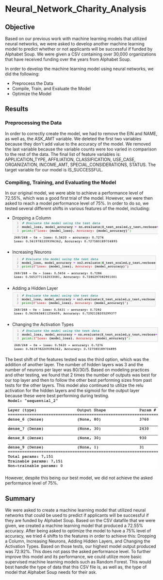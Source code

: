 # Neural_Network_Charity_Analysis

## Objective 

Based on our previous work with machine learning models that utilized neural networks, we were asked to develop another machine learning model to predict whether or not applicants will be successful if funded by Alphabet Soup. We were given a CSV containing over 30,000 organizations that have received funding over the years from Alphabet Soup. 

In order to develop the machine learning model using neural networks, we did the following: 

* Preprocess the Data
* Compile, Train, and Evaluate the Model
* Optimize the Model

## Results 

### Preprocessing the Data 

In order to correctly create the model, we had to remove the EIN and NAME, as well as, the ASK_AMT variable. We deleted the first two variables because they don't add value to the accuracy of the model. We removed the last variable because the variable counts were too varied in comparison to the rest of the data. The final list of feature variables is: APPLICATION_TYPE, AFFILIATION, CLASSIFICATION, USE_CASE, ORGANIZATION, INCOME_AMT, SPECIAL_CONSIDERATIONS, STATUS. The target variable for our model is IS_SUCCESSFUL.

### Compiling, Training, and Evaluating the Model

In our original model, we were able to achieve a performance level of 72.55%, which was a good first trial of the model. However, we were then asked to reach a model performance level of 75%. In order to do so, we tested several different shifts in various features of the model, including: 

* Dropping a Column <br>
![](https://github.com/Stewartsl17/Neural_Network_Charity_Analysis/blob/main/Images/Option%201%20-%20Remove%20a%20Column.png)

* Increasing Neurons <br>
![](https://github.com/Stewartsl17/Neural_Network_Charity_Analysis/blob/main/Images/Option%202%20-%20Increase%20Neurons.png)

* Adding a Hidden Layer <br>
![](https://github.com/Stewartsl17/Neural_Network_Charity_Analysis/blob/main/Images/Option%203%20-%20Add%20Hidden%20Layers.png)

* Changing the Activation Types <br>
![](https://github.com/Stewartsl17/Neural_Network_Charity_Analysis/blob/main/Images/Option%204%20-%20Use%20Different%20Activation%20Functions%20.png)

The best shift of the features tested was the third option, which was the addition of another layer. The number of hidden layers was 3 and the number of neurons per layer was 80/30/5. Based on modeling practices and other testing, we found that 2 times the number of outputs was best for our top layer and then to follow the other best performing sizes from past tests for the other layers. This model also continued to utilize the relu activation for the hidden layers and the sigmoid for the output layer because these were best performing during testing. <br>
![](https://github.com/Stewartsl17/Neural_Network_Charity_Analysis/blob/main/Images/Option%203%20Layers.png)

However, despite this being our best model, we did not achieve the asked performance level of 75%. 

## Summary 

We were asked to create a machine learning model that utilized neural networks that could be used to predict if applicants will be successful if they are funded by Alphabet Soup. Based on the CSV datafile that we were given, we created a machine learning model that produced a 72.55% accuracy. After being asked to optimize the model to have a 75% level of accuracy, we tried 4 shifts to the features in order to achieve this: Dropping a Column, Increasing Neurons, Adding Hidden Layers, and Changing the Activation Types. Based on those tests, our highest model output produced was 72.92%. This does not pass the asked performance level. To further improve this model and its performance, we could utilize more basic supervised machine learning models such as Random Forest. This would best handle the type of data that this CSV file is, as well as, the type of model that Alphabet Soup needs for their ask.
